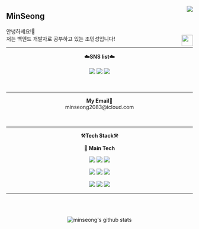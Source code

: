 <a href="https://solved.ac/minseong2083"><img align="right" src="http://mazandi.herokuapp.com/api?handle=minseong2083&theme=dark"/></a>

  

## MinSeong

<p align="">
안녕하세요!🙈<br> <img align="right" width="30" src="https://user-images.githubusercontent.com/75469131/213887734-1f8f0fb6-4395-4aa6-b828-3b44b96d8f0f.gif" />
저는 백엔드 개발자로 공부하고 있는 조민성입니다!
</p>

---

<p align="center">
<Strong>☁️SNS list☁️</Strong>
<br><br>
<a href="https://velog.io/@minseong1459" target="_blank"><img src="https://img.shields.io/badge/Velog-20C997?style=for-the-badge&logo=Velog&logoColor=white"/></a>
<a href="https://www.facebook.com/profile.php?id=100013595118007" target="_blank"><img src="https://img.shields.io/badge/Facebook-1877F2?style=for-the-badge&logo=Facebook&logoColor=white"/></a>
<a href="https://www.instagram.com/witty._.m/" target="_blank"><img src="https://img.shields.io/badge/Instagram-E4405F?style=for-the-badge&logo=Instagram&logoColor=white"/></a>
</p>
<br>

---
<p align="center">
<Strong>My Email📧</Strong><br>minseong2083@icloud.com<br>
</p>

<br>

---
<p align="center">
   <Strong>⚒️Tech Stack⚒️</Strong><br><br>
   <Strong>🥇 Main Tech</Strong>
</p>
<p align="center">
  <img src="https://img.shields.io/badge/JAVA-white?style=for-the-badge&logo=java&logoColor=white"> 
  <img src="https://img.shields.io/badge/Spring-6DB33F?style=for-the-badge&logo=Spring&logoColor=white">
  <img src="https://img.shields.io/badge/SpringBoot-6DB33F?style=for-the-badge&logo=SpringBoot&logoColor=white">
</p>
<p align="center">
  <img src="https://img.shields.io/badge/JavaScript-F7DF1E?style=for-the-badge&logo=JavaScript&logoColor=white"/>
  <img src="https://img.shields.io/badge/Node.js-339933?style=for-the-badge&logo=Node.js&logoColor=white"/>
  <img src="https://img.shields.io/badge/HTML-E34F26?style=for-the-badge&logo=html5&logoColor=white"/>
</p>
<p align="center">
  <img src="https://img.shields.io/badge/Git-F05032?style=for-the-badge&logo=Git&logoColor=white"/>
  <img src="https://img.shields.io/badge/GitHub-181717?style=for-the-badge&logo=GitHub&logoColor=white"/>
  <img src="https://img.shields.io/badge/Linux-FCC624?style=for-the-badge&logo=Linux&logoColor=black"/>
</p>

---
<br><br>
<div align="center">

![minseong's github stats](https://github-readme-stats.vercel.app/api?username=minseong204&show_icons=true)

  


